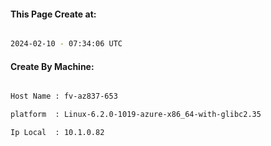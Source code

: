 
   
#### This Page Create at:

```bash

2024-02-10 - 07:34:06 UTC

```

#### Create By Machine:

```bash

Host Name : fv-az837-653

platform  : Linux-6.2.0-1019-azure-x86_64-with-glibc2.35

Ip Local  : 10.1.0.82

```

